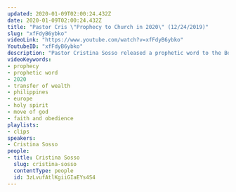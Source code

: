 ```yaml
---
updated: 2020-01-09T02:00:24.432Z
date: 2020-01-09T02:00:24.432Z
title: "Pastor Cris \"Prophecy to Church in 2020\" (12/24/2019)"
slug: "xfFdyB6ybko"
videoLink: "https://www.youtube.com/watch?v=xfFdyB6ybko"
YoutubeID: "xfFdyB6ybko"
description: "Pastor Cristina Sosso released a prophetic word to the Body of Christ for 2020. This is an excerpt for the Christmas Eve service at Freedom Fellowship Church International. You can watch the whole livestream here: https://www.sogmi.org/videos/f0mtsmzb4ws/"
videoKeywords:
- prophecy
- prophetic word
- 2020
- transfer of wealth
- philippines
- europe
- holy spirit
- move of god
- faith and obedience
playlists:
- clips
speakers:
- Cristina Sosso
people:
- title: Cristina Sosso
  slug: cristina-sosso
  contentType: people
  id: 3zLvufAtlKgiiGIaEYs4S4
---
```


